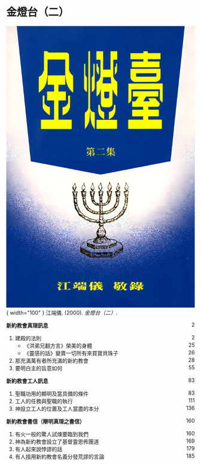 # 金燈台（二）
![](../images/cover/金燈台（二）.webp){ width="100" }
江端儀. (2000). *金燈台（二）*.

**新約教會真理訊息** <span style="float: right;">2</span>

1. 建殿的法則 <span style="float: right;">2</span>
    * 《洪弟兄翻方言》榮美的身體 <span style="float: right;">25</span>
    * 《靈感的話》變賣一切所有來買寶貝珠子 <span style="float: right;">26</span>
1. 那充滿萬有者所充滿的新約教會 <span style="float: right;">28</span>
1. 要明白主的旨意如何 <span style="float: right;">55</span>

**新約教會工人訊息** <span style="float: right;">83</span>

1. 聖職功用的顯明及當具備的條件 <span style="float: right;">83</span>
1. 工人的任務與聖職的執行 <span style="float: right;">111</span>
1. 神設立工人的位置及工人當盡的本分 <span style="float: right;">136</span>

**新約教會書信（辯明真理之書信）** <span style="float: right;">160</span>

1. 有火一般的驚人試煉要臨到我們 <span style="float: right;">160</span>
1. 神為新約教會設立了基督靈恩佈團道 <span style="float: right;">169</span>
1. 有人起來說悖謬的話 <span style="float: right;">179</span>
1. 有人擅用新約教會名義分發荒謬的言論 <span style="float: right;">185</span>
